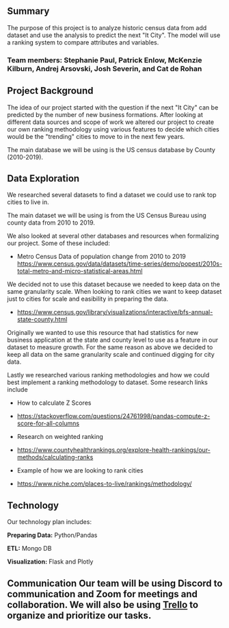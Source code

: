 ## Summary
The purpose of this project is to analyze historic census data from add dataset and use the analysis to predict the next "It City". The model will use a ranking system to compare attributes and variables.


### Team members: Stephanie Paul, Patrick Enlow, McKenzie Kilburn, Andrej Arsovski, Josh Severin, and Cat de Rohan


## Project Background
The idea of our project started with the question if the next "It City" can be predicted by the number of new business formations. After looking at different data sources and scope of work we altered our project to create our own ranking methodology using various features to decide which cities would be the "trending" cities to move to in the next few years.

The main database we will be using is the US census database by County (2010-2019).

## Data Exploration
We researched several datasets to find a dataset we could use to rank top cities to live in. 

The main dataset we will be using is from the US Census Bureau using county data from 2010 to 2019. 

We also looked at several other databases and resources when formalizing our project. Some of these included:

* Metro Census Data of population change from 2010 to 2019
https://www.census.gov/data/datasets/time-series/demo/popest/2010s-total-metro-and-micro-statistical-areas.html

We decided not to use this dataset because we needed to keep data on the same granularity scale. When looking to rank cities we want to keep dataset just to cities for scale and easibility in preparing the data. 

* https://www.census.gov/library/visualizations/interactive/bfs-annual-state-county.html

Originally we wanted to use this resource that had statistics for new business application at the state and county level to use as a feature in our dataset to measure growth. For the same reason as above we decided to keep all data on the same granularity scale and continued digging for city data. 

Lastly we researched various ranking methodologies and how we could best implement a ranking methodology to dataset. Some research links include

* How to calculate Z Scores
- https://stackoverflow.com/questions/24761998/pandas-compute-z-score-for-all-columns 

* Research on weighted ranking
- https://www.countyhealthrankings.org/explore-health-rankings/our-methods/calculating-ranks

* Example of how we are looking to rank cities
- https://www.niche.com/places-to-live/rankings/methodology/


## Technology
Our technology plan includes:

**Preparing Data:** 
Python/Pandas

**ETL:** 
Mongo DB

**Visualization:** 
Flask and Plotly


## Communication Our team will be using Discord to communication and Zoom for meetings and collaboration. We will also be using [Trello](https://trello.com/metrognomes) to organize and prioritize our tasks.
